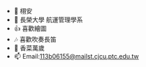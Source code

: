 - 👋 栩安
- 🌱 長榮大學 航運管理學系
- 👍 喜歡繪圖
- 🎶 喜歡吹奏長笛
- 👾 香菜萬歲
- 📫  Email:113b06155@mailst.cjcu.ptc.edu.tw



<!---
hlay17/hlay17 is a ✨ special ✨ repository because its `README.md` (this file) appears on your GitHub profile.
You can click the Preview link to take a look at your changes.
--->
